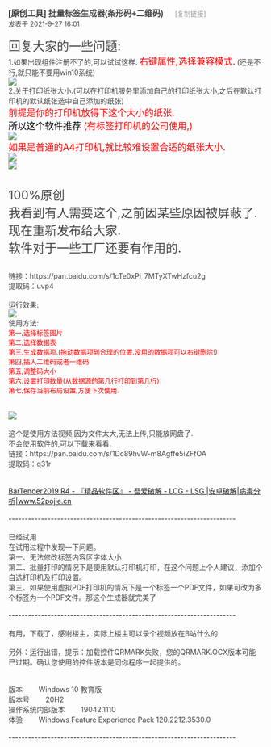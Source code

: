 <div>
<h1 class="ts" style="overflow-wrap: break-word; margin: 0px; padding: 0px; font-variant-numeric: normal; font-variant-east-asian: normal; font-stretch: normal; font-size: 16px; line-height: normal; font-family: &quot;Microsoft Yahei&quot;, Hei, Tahoma, SimHei, sans-serif; display: inline; color: rgb(68, 68, 68);"><a href="https://www.52pojie.cn/forum.php?mod=forumdisplay&amp;fid=2&amp;filter=typeid&amp;typeid=4" style="overflow-wrap: break-word; color: rgb(51, 51, 51); text-decoration-line: none;">[原创工具]</a>&nbsp;<span id="thread_subject" style="overflow-wrap: break-word;">批量标签生成器(条形码+二维码)</span>&nbsp;</h1>
<span style="color: rgb(68, 68, 68); font-family: -apple-system, BlinkMacSystemFont, &quot;Segoe UI&quot;, Tahoma, &quot;PingFang SC&quot;, &quot;Hiragino Sans GB&quot;, &quot;Microsoft Yahei&quot;, Simsun, sans-serif; font-size: 13px;"></span>
<span class="xg1" style="overflow-wrap: break-word; font-family: -apple-system, BlinkMacSystemFont, &quot;Segoe UI&quot;, Tahoma, &quot;PingFang SC&quot;, &quot;Hiragino Sans GB&quot;, &quot;Microsoft Yahei&quot;, Simsun, sans-serif; font-size: 13px; color: rgb(153, 153, 153) !important;">&nbsp;<img src="https://static.52pojie.cn/static/image/common/recommend_1.gif" alt="" title="评价指数 6" style="overflow-wrap: break-word;">&nbsp;&nbsp;<img src="https://static.52pojie.cn/static/image/common/hot_1.gif" alt="" title="热度: 301" style="overflow-wrap: break-word;">&nbsp;<a href="https://www.52pojie.cn/thread-1520262-1-1.html" style="overflow-wrap: break-word; text-decoration-line: none; color: rgb(153, 153, 153) !important;">[复制链接]</a></span></div>
<div>
<span id="authorposton40173395" style="overflow-wrap: break-word; color: rgb(68, 68, 68); font-family: -apple-system, BlinkMacSystemFont, &quot;Segoe UI&quot;, Tahoma, &quot;PingFang SC&quot;, &quot;Hiragino Sans GB&quot;, &quot;Microsoft Yahei&quot;, Simsun, sans-serif; font-size: 13px;"><span class="poston" style="overflow-wrap: break-word;">发表于</span>&nbsp;2021-9-27 16:01</span></div>
<div>
<span style="overflow-wrap: break-word; color: rgb(68, 68, 68); font-family: -apple-system, BlinkMacSystemFont, &quot;Segoe UI&quot;, Tahoma, &quot;PingFang SC&quot;, &quot;Hiragino Sans GB&quot;, &quot;Microsoft Yahei&quot;, Simsun, sans-serif; font-size: 13px;"><br></span></div>
<div>
<span style="overflow-wrap: break-word; color: rgb(68, 68, 68); font-family: -apple-system, BlinkMacSystemFont, &quot;Segoe UI&quot;, Tahoma, &quot;PingFang SC&quot;, &quot;Hiragino Sans GB&quot;, &quot;Microsoft Yahei&quot;, Simsun, sans-serif; font-size: 13px;"><font size="5" style="overflow-wrap: break-word;">回复大家的一些问题:</font>
<br style="overflow-wrap: break-word; font-size: 14px;"><span style="font-size: 14px;">1.如果出现组件注册不了的,可以试试这样.</span>
<font size="4" style="overflow-wrap: break-word;"><font color="#ff0000" style="overflow-wrap: break-word;">右键属性,选择兼容模式.</font></font>
<span style="font-size: 14px;">(还是不行,就只能不要用win10系统)</span>
<br style="overflow-wrap: break-word; font-size: 14px;"><ignore_js_op style="overflow-wrap: break-word; font-size: 14px;"><img aid="2335357" src="https://attach.52pojie.cn/forum/202109/28/083421wjjwujufhjjsfwej.png" zoomfile="https://attach.52pojie.cn/forum/202109/28/083421wjjwujufhjjsfwej.png" file="https://attach.52pojie.cn/forum/202109/28/083421wjjwujufhjjsfwej.png" class="zoom" width="604" id="aimg_2335357" inpost="1" lazyloaded="true" height="540" style="overflow-wrap: break-word; cursor: pointer; max-width: 100%; max-height: 1000px; width: auto; height: auto;"></ignore_js_op>
<span style="font-size: 14px;"></span>
<br style="overflow-wrap: break-word; font-size: 14px;"><span style="font-size: 14px;">2.关于打印纸张大小.(可以在打印机服务里添加自己的打印纸张大小,之后在默认打印机的默认纸张选中自己添加的纸张)</span>
<br style="overflow-wrap: break-word; font-size: 14px;"><font size="4" style="overflow-wrap: break-word;"><font color="#ff0000" style="overflow-wrap: break-word;">前提是你的打印机放得下这个大小的纸张.</font></font>
<br style="overflow-wrap: break-word; font-size: 14px;"><font size="4" style="overflow-wrap: break-word;"><font color="#000000" style="overflow-wrap: break-word;">所以这个软件推荐</font>
<font color="#ff0000" style="overflow-wrap: break-word;">(有标签打印机的公司使用,)</font></font>
<br style="overflow-wrap: break-word; font-size: 14px;"><ignore_js_op style="overflow-wrap: break-word; font-size: 14px;"><img aid="2335361" src="https://attach.52pojie.cn/forum/202109/28/084821n173377zv431ccpz.jpg" zoomfile="https://attach.52pojie.cn/forum/202109/28/084821n173377zv431ccpz.jpg" file="https://attach.52pojie.cn/forum/202109/28/084821n173377zv431ccpz.jpg" class="zoom" width="750" id="aimg_2335361" inpost="1" lazyloaded="true" height="1000" style="overflow-wrap: break-word; cursor: pointer; max-width: 100%; max-height: 1000px; width: auto; height: auto;"></ignore_js_op>
<span style="font-size: 14px;"></span>
<br style="overflow-wrap: break-word; font-size: 14px;"><font size="4" style="overflow-wrap: break-word;"><font color="#ff0000" style="overflow-wrap: break-word;">如果是普通的A4打印机,就比较难设置合适的纸张大小.</font></font>
<br style="overflow-wrap: break-word; font-size: 14px;"><ignore_js_op style="overflow-wrap: break-word; font-size: 14px;"><img aid="2335358" src="https://attach.52pojie.cn/forum/202109/28/084208mzsxo6r6e9rnxnke.png" zoomfile="https://attach.52pojie.cn/forum/202109/28/084208mzsxo6r6e9rnxnke.png" file="https://attach.52pojie.cn/forum/202109/28/084208mzsxo6r6e9rnxnke.png" class="zoom" width="849" id="aimg_2335358" inpost="1" lazyloaded="true" height="651" style="overflow-wrap: break-word; cursor: pointer; max-width: 100%; max-height: 1000px; width: auto; height: auto;"></ignore_js_op>
<span style="font-size: 14px;"></span>
<br style="overflow-wrap: break-word; font-size: 14px;"><ignore_js_op style="overflow-wrap: break-word; font-size: 14px;"><img aid="2335359" src="https://attach.52pojie.cn/forum/202109/28/084214u33atjmdmm1mo3jd.png" zoomfile="https://attach.52pojie.cn/forum/202109/28/084214u33atjmdmm1mo3jd.png" file="https://attach.52pojie.cn/forum/202109/28/084214u33atjmdmm1mo3jd.png" class="zoom" width="980" id="aimg_2335359" inpost="1" lazyloaded="true" height="706" style="overflow-wrap: break-word; cursor: pointer; max-width: 100%; max-height: 1000px; width: auto; height: auto;"></ignore_js_op>
<span style="font-size: 14px;"></span>
<br style="overflow-wrap: break-word; font-size: 14px;"><br style="overflow-wrap: break-word; font-size: 14px;"><br style="overflow-wrap: break-word; font-size: 14px;"><img id="aimg_O081F" class="zoom" file="https://static.52pojie.cn/static/image/hrline/2.gif" lazyloadthumb="1" border="0" alt="" src="https://static.52pojie.cn/static/image/hrline/2.gif" lazyloaded="true" width="485" height="21" style="overflow-wrap: break-word; cursor: pointer; max-width: 100%; max-height: 1000px; width: auto; height: auto; font-size: 14px;"><br style="overflow-wrap: break-word; font-size: 14px;"><font size="5" style="overflow-wrap: break-word;">100%原创</font>
<br style="overflow-wrap: break-word; font-size: 14px;"><font size="5" style="overflow-wrap: break-word;">我看到有人需要这个,之前因某些原因被屏蔽了.</font>
<br style="overflow-wrap: break-word; font-size: 14px;"><font size="5" style="overflow-wrap: break-word;">现在重新发布给大家.</font>
<br style="overflow-wrap: break-word; font-size: 14px;"><font size="5" style="overflow-wrap: break-word;">软件对于一些工厂还要有作用的.</font></span></div>
<div>
<span style="overflow-wrap: break-word; color: rgb(68, 68, 68); font-family: -apple-system, BlinkMacSystemFont, &quot;Segoe UI&quot;, Tahoma, &quot;PingFang SC&quot;, &quot;Hiragino Sans GB&quot;, &quot;Microsoft Yahei&quot;, Simsun, sans-serif;"><font size="5"><br style="overflow-wrap: break-word;"></font>
<span style="font-size: 14px;">链接：https://pan.baidu.com/s/1cTe0xPi_7MTyXTwHzfcu2g</span>
<br style="overflow-wrap: break-word; font-size: 14px;"><span style="font-size: 14px;">提取码：uvp4</span></span></div>
<div>
<span style="overflow-wrap: break-word; color: rgb(68, 68, 68); font-family: -apple-system, BlinkMacSystemFont, &quot;Segoe UI&quot;, Tahoma, &quot;PingFang SC&quot;, &quot;Hiragino Sans GB&quot;, &quot;Microsoft Yahei&quot;, Simsun, sans-serif;"><br style="overflow-wrap: break-word; font-size: 14px;"><span style="font-size: 14px;">运行效果:</span>
<br style="overflow-wrap: break-word; font-size: 14px;"><ignore_js_op style="font-size: 14px; overflow-wrap: break-word;"><img aid="2335252" src="https://attach.52pojie.cn/forum/202109/27/155501lrexomwxxgcm0dtm.png" zoomfile="https://attach.52pojie.cn/forum/202109/27/155501lrexomwxxgcm0dtm.png" file="https://attach.52pojie.cn/forum/202109/27/155501lrexomwxxgcm0dtm.png" class="zoom" width="1080" id="aimg_2335252" inpost="1" lazyloaded="true" _load="1" style="overflow-wrap: break-word; cursor: pointer; max-width: 100%; max-height: 1000px; width: auto; height: auto;"></ignore_js_op>
<span style="font-size: 14px;"></span>
<br style="overflow-wrap: break-word; font-size: 14px;"><span style="font-size: 14px;">使用方法:</span>
<br style="overflow-wrap: break-word; font-size: 14px;"><font size="4" style="font-size: 13px; overflow-wrap: break-word;"><font color="#ff0000" style="overflow-wrap: break-word;">第一,选择标签图片</font></font>
<br style="overflow-wrap: break-word; font-size: 14px;"><font size="4" style="font-size: 13px; overflow-wrap: break-word;"><font color="#ff0000" style="overflow-wrap: break-word;">第二,选择数据表</font></font>
<br style="overflow-wrap: break-word; font-size: 14px;"><font size="4" style="font-size: 13px; overflow-wrap: break-word;"><font color="#ff0000" style="overflow-wrap: break-word;">第三,生成数据项.(拖动数据项到合理的位置,没用的数据项可以右键删除!)</font></font>
<br style="overflow-wrap: break-word; font-size: 14px;"><font size="4" style="font-size: 13px; overflow-wrap: break-word;"><font color="#ff0000" style="overflow-wrap: break-word;">第四,插入二维码或者一维码</font></font>
<br style="overflow-wrap: break-word; font-size: 14px;"><font size="4" style="font-size: 13px; overflow-wrap: break-word;"><font color="#ff0000" style="overflow-wrap: break-word;">第五,调整码大小</font></font>
<br style="overflow-wrap: break-word; font-size: 14px;"><font size="4" style="font-size: 13px; overflow-wrap: break-word;"><font color="#ff0000" style="overflow-wrap: break-word;">第六,设置打印数量(从数据源的第几行打印到第几行)</font></font>
<br style="overflow-wrap: break-word; font-size: 14px;"><font size="4" style="font-size: 13px; overflow-wrap: break-word;"><font color="#ff0000" style="overflow-wrap: break-word;">第七,保存当前布局设置,方便下次使用.</font></font>
<br style="overflow-wrap: break-word; font-size: 14px;"><font size="4" style="font-size: 13px; overflow-wrap: break-word;"><font color="#ff0000" style="overflow-wrap: break-word;"><br style="overflow-wrap: break-word;"></font></font>
<br><img src="https://github.com/RelianceHK/RelianceHK.github.io/blob/master/bak/%E6%9D%A1%E7%A0%81%E8%BD%AF%E4%BB%B6/%5B%E5%8E%9F%E5%88%9B%E5%B7%A5%E5%85%B7%5D%20%E6%89%B9%E9%87%8F%E6%A0%87%E7%AD%BE%E7%94%9F%E6%88%90%E5%99%A8(%E6%9D%A1%E5%BD%A2%E7%A0%81+%E4%BA%8C%E7%BB%B4%E7%A0%81)/QRLabelPrint%E4%BD%BF%E7%94%A8%E6%96%B9%E6%B3%95.gif?raw=true"><br>
<br style="overflow-wrap: break-word; font-size: 14px;"><span style="font-size: 14px;">这个是使用方法视频,因为文件太大,无法上传,只能放网盘了.</span>
<br style="overflow-wrap: break-word; font-size: 14px;"><span style="font-size: 14px;">不会使用软件的,可以下载来看看.</span>
<br style="overflow-wrap: break-word; font-size: 14px;"><span style="font-size: 14px;">链接：https://pan.baidu.com/s/1Dc89hvW-m8Agffe5iZFfOA</span>
<br style="overflow-wrap: break-word; font-size: 14px;"><span style="font-size: 14px;">提取码：q31r</span></span></div>
<div>
<br></div>
<div>
<br></div>
<div>
<a href="https://www.52pojie.cn/thread-1028618-1-1.html">BarTender2019 R4 - 『精品软件区』 - 吾爱破解 - LCG - LSG |安卓破解|病毒分析|www.52pojie.cn</a></div>
<div>
<br></div>
<div>----------------------------------------------------------------------</div>
<div>
<br></div>
<div>
<span style="color: rgb(68, 68, 68); font-family: -apple-system, BlinkMacSystemFont, &quot;Segoe UI&quot;, Tahoma, &quot;PingFang SC&quot;, &quot;Hiragino Sans GB&quot;, &quot;Microsoft Yahei&quot;, Simsun, sans-serif;">已经试用</span>
<br style="overflow-wrap: break-word; color: rgb(68, 68, 68); font-family: -apple-system, BlinkMacSystemFont, &quot;Segoe UI&quot;, Tahoma, &quot;PingFang SC&quot;, &quot;Hiragino Sans GB&quot;, &quot;Microsoft Yahei&quot;, Simsun, sans-serif;"><span style="color: rgb(68, 68, 68); font-family: -apple-system, BlinkMacSystemFont, &quot;Segoe UI&quot;, Tahoma, &quot;PingFang SC&quot;, &quot;Hiragino Sans GB&quot;, &quot;Microsoft Yahei&quot;, Simsun, sans-serif;">在试用过程中发现一下问题。</span>
<br style="overflow-wrap: break-word; color: rgb(68, 68, 68); font-family: -apple-system, BlinkMacSystemFont, &quot;Segoe UI&quot;, Tahoma, &quot;PingFang SC&quot;, &quot;Hiragino Sans GB&quot;, &quot;Microsoft Yahei&quot;, Simsun, sans-serif;"><span style="color: rgb(68, 68, 68); font-family: -apple-system, BlinkMacSystemFont, &quot;Segoe UI&quot;, Tahoma, &quot;PingFang SC&quot;, &quot;Hiragino Sans GB&quot;, &quot;Microsoft Yahei&quot;, Simsun, sans-serif;">第一、无法修改标签内容区字体大小</span>
<br style="overflow-wrap: break-word; color: rgb(68, 68, 68); font-family: -apple-system, BlinkMacSystemFont, &quot;Segoe UI&quot;, Tahoma, &quot;PingFang SC&quot;, &quot;Hiragino Sans GB&quot;, &quot;Microsoft Yahei&quot;, Simsun, sans-serif;"><span style="color: rgb(68, 68, 68); font-family: -apple-system, BlinkMacSystemFont, &quot;Segoe UI&quot;, Tahoma, &quot;PingFang SC&quot;, &quot;Hiragino Sans GB&quot;, &quot;Microsoft Yahei&quot;, Simsun, sans-serif;">第二、批量打印的情况下是使用默认打印机打印，在这个问题上个人建议，添加个自选打印机及打印设置。</span>
<br style="overflow-wrap: break-word; color: rgb(68, 68, 68); font-family: -apple-system, BlinkMacSystemFont, &quot;Segoe UI&quot;, Tahoma, &quot;PingFang SC&quot;, &quot;Hiragino Sans GB&quot;, &quot;Microsoft Yahei&quot;, Simsun, sans-serif;"><span style="color: rgb(68, 68, 68); font-family: -apple-system, BlinkMacSystemFont, &quot;Segoe UI&quot;, Tahoma, &quot;PingFang SC&quot;, &quot;Hiragino Sans GB&quot;, &quot;Microsoft Yahei&quot;, Simsun, sans-serif;">第三、如果使用虚拟PDF打印机的情况下是一个标签一个PDF文件，如果可改为多个标签为一个PDF文件。那这个生成器就完美了</span></div>
<div>
<span style="color: rgb(68, 68, 68); font-family: -apple-system, BlinkMacSystemFont, &quot;Segoe UI&quot;, Tahoma, &quot;PingFang SC&quot;, &quot;Hiragino Sans GB&quot;, &quot;Microsoft Yahei&quot;, Simsun, sans-serif;"><br></span></div>
<div>
<div>----------------------------------------------------------------------</div>
<div>
<br></div></div>
<div>
<span style="color: rgb(68, 68, 68); font-family: -apple-system, BlinkMacSystemFont, &quot;Segoe UI&quot;, Tahoma, &quot;PingFang SC&quot;, &quot;Hiragino Sans GB&quot;, &quot;Microsoft Yahei&quot;, Simsun, sans-serif;">有用，下载了，感谢楼主，实际上楼主可以录个视频放在B站什么的</span>
<br style="overflow-wrap: break-word; color: rgb(68, 68, 68); font-family: -apple-system, BlinkMacSystemFont, &quot;Segoe UI&quot;, Tahoma, &quot;PingFang SC&quot;, &quot;Hiragino Sans GB&quot;, &quot;Microsoft Yahei&quot;, Simsun, sans-serif;"><br style="overflow-wrap: break-word; color: rgb(68, 68, 68); font-family: -apple-system, BlinkMacSystemFont, &quot;Segoe UI&quot;, Tahoma, &quot;PingFang SC&quot;, &quot;Hiragino Sans GB&quot;, &quot;Microsoft Yahei&quot;, Simsun, sans-serif;"><span style="color: rgb(68, 68, 68); font-family: -apple-system, BlinkMacSystemFont, &quot;Segoe UI&quot;, Tahoma, &quot;PingFang SC&quot;, &quot;Hiragino Sans GB&quot;, &quot;Microsoft Yahei&quot;, Simsun, sans-serif;">另外：运行出错，提示：加载控件QRMARK失败，您的QRMARK.OCX版本可能已过期。确认您使用的控件版本是同你程序一起提供的。</span>
<br style="overflow-wrap: break-word; color: rgb(68, 68, 68); font-family: -apple-system, BlinkMacSystemFont, &quot;Segoe UI&quot;, Tahoma, &quot;PingFang SC&quot;, &quot;Hiragino Sans GB&quot;, &quot;Microsoft Yahei&quot;, Simsun, sans-serif;"><br style="overflow-wrap: break-word; color: rgb(68, 68, 68); font-family: -apple-system, BlinkMacSystemFont, &quot;Segoe UI&quot;, Tahoma, &quot;PingFang SC&quot;, &quot;Hiragino Sans GB&quot;, &quot;Microsoft Yahei&quot;, Simsun, sans-serif;"><br style="overflow-wrap: break-word; color: rgb(68, 68, 68); font-family: -apple-system, BlinkMacSystemFont, &quot;Segoe UI&quot;, Tahoma, &quot;PingFang SC&quot;, &quot;Hiragino Sans GB&quot;, &quot;Microsoft Yahei&quot;, Simsun, sans-serif;"><span style="color: rgb(68, 68, 68); font-family: -apple-system, BlinkMacSystemFont, &quot;Segoe UI&quot;, Tahoma, &quot;PingFang SC&quot;, &quot;Hiragino Sans GB&quot;, &quot;Microsoft Yahei&quot;, Simsun, sans-serif;">版本&nbsp; &nbsp;&nbsp; &nbsp;&nbsp;&nbsp;Windows 10 教育版</span>
<br style="overflow-wrap: break-word; color: rgb(68, 68, 68); font-family: -apple-system, BlinkMacSystemFont, &quot;Segoe UI&quot;, Tahoma, &quot;PingFang SC&quot;, &quot;Hiragino Sans GB&quot;, &quot;Microsoft Yahei&quot;, Simsun, sans-serif;"><span style="color: rgb(68, 68, 68); font-family: -apple-system, BlinkMacSystemFont, &quot;Segoe UI&quot;, Tahoma, &quot;PingFang SC&quot;, &quot;Hiragino Sans GB&quot;, &quot;Microsoft Yahei&quot;, Simsun, sans-serif;">版本号&nbsp; &nbsp;&nbsp; &nbsp;&nbsp;&nbsp;20H2</span>
<br style="overflow-wrap: break-word; color: rgb(68, 68, 68); font-family: -apple-system, BlinkMacSystemFont, &quot;Segoe UI&quot;, Tahoma, &quot;PingFang SC&quot;, &quot;Hiragino Sans GB&quot;, &quot;Microsoft Yahei&quot;, Simsun, sans-serif;"><span style="color: rgb(68, 68, 68); font-family: -apple-system, BlinkMacSystemFont, &quot;Segoe UI&quot;, Tahoma, &quot;PingFang SC&quot;, &quot;Hiragino Sans GB&quot;, &quot;Microsoft Yahei&quot;, Simsun, sans-serif;">操作系统内部版本&nbsp; &nbsp;&nbsp; &nbsp;&nbsp;&nbsp;19042.1110</span>
<br style="overflow-wrap: break-word; color: rgb(68, 68, 68); font-family: -apple-system, BlinkMacSystemFont, &quot;Segoe UI&quot;, Tahoma, &quot;PingFang SC&quot;, &quot;Hiragino Sans GB&quot;, &quot;Microsoft Yahei&quot;, Simsun, sans-serif;"><span style="color: rgb(68, 68, 68); font-family: -apple-system, BlinkMacSystemFont, &quot;Segoe UI&quot;, Tahoma, &quot;PingFang SC&quot;, &quot;Hiragino Sans GB&quot;, &quot;Microsoft Yahei&quot;, Simsun, sans-serif;">体验&nbsp; &nbsp;&nbsp; &nbsp;&nbsp;&nbsp;Windows Feature Experience Pack 120.2212.3530.0</span></div>
<div>
<br></div>
<div>
<div>----------------------------------------------------------------------</div>
<div>
<br></div></div>
